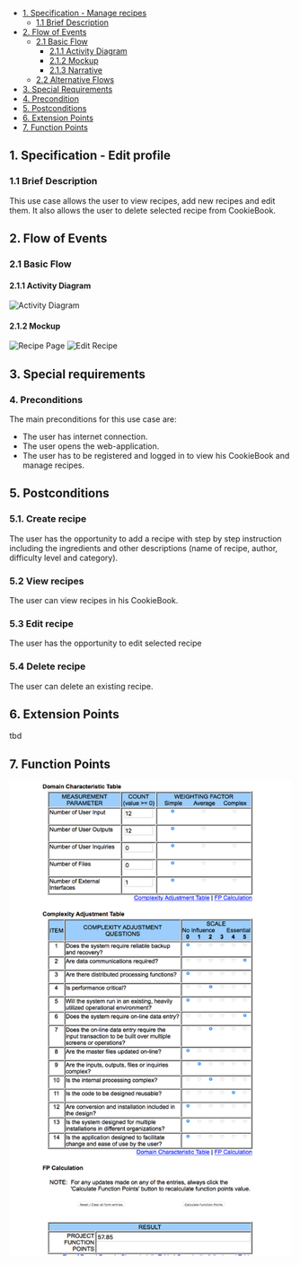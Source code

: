 - [1. Specification - Manage recipes](#1-specification-manage-recipes)
    - [1.1 Brief Description](#11-brief-description)
- [2. Flow of Events](#2-flow-of-events)
    - [2.1 Basic Flow](#21-basic-flow)
        - [2.1.1 Activity Diagram](#211-activity-diagram)
        - [2.1.2 Mockup](#212-mockup)
        - [2.1.3 Narrative](#213-narrative)
    - [2.2 Alternative Flows](#21-alternative-flows)
- [3. Special Requirements](#3-special-requirements)
- [4. Precondition](#4-preconditions)  
- [5. Postconditions](#5-postconditions)
- [6. Extension Points](#6-extension-points)
- [7. Function Points](#7-function-points)

## 1. Specification - Edit profile
### 1.1 Brief Description
This use case allows the user to view recipes, add new recipes and edit them. It also allows the user to delete selected recipe from CookieBook.
## 2. Flow of Events
### 2.1 Basic Flow
#### 2.1.1 Activity Diagram
![Activity Diagram](https://github.com/zhibekbastian/CookieBook/blob/master/docs/UC/images/UCD_ManageRecipe.JPG)
#### 2.1.2 Mockup
![Recipe Page](https://github.com/zhibekbastian/CookieBook/blob/master/docs/UC/images/Recipepage.JPG)
![Edit Recipe](https://github.com/zhibekbastian/CookieBook/blob/master/docs/UC/images/Recipepage_Edit_NewRecipe.JPG)

## 3. Special requirements
### 4. Preconditions
The main preconditions for this use case are:
- The user has internet connection.
- The user opens the web-application.
- The user has to be registered and logged in to view his CookieBook and manage recipes.

## 5. Postconditions
### 5.1. Create recipe
The user has the opportunity to add a recipe with step by step instruction including the ingredients and other descriptions (name of recipe, author, difficulty level and category).
### 5.2 View recipes
The user can view recipes in his CookieBook.
### 5.3 Edit recipe
The user has the opportunity to edit selected recipe
### 5.4 Delete recipe
The user can delete an existing recipe.
## 6. Extension Points
tbd
## 7. Function Points
![Function Points](images/UC_managerecipe_fp.png)
